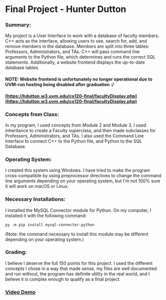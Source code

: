 # Final Project - Hunter Dutton
### Summary:
My project is a User Interface to work with a database
of faculty members. C++ acts as the interface, allowing users
to see, search for, add, and remove members in the database.
Members are split into three tables: Professors, Administrators,
and TAs. C++ will pass command line arguments to the Python file,
which determines and runs the correct SQL statements. Additionally, 
a website frontend displays the up-to-date database tables.

#### NOTE: Website frontend is unfortunately no longer operational due to UVM-run hosting being disabled after graduation :/
#### [https://hdutton.w3.uvm.edu/cs120-final/facultyDisplay.php](https://hdutton.w3.uvm.edu/cs120-final/facultyDisplay.php)

### Concepts from Class:
In my program, I used concepts from Module 2 and Module 3.
I used inheritance to create a Faculty superclass, and then
made subclasses for Professors, Administrators, and TAs. 
I also used the Command Line Interface to connect C++ to the 
Python file, and Python to the SQL Database.

### Operating System:
I created this system using Windows. I have tried to make the program
cross-compatible by using preprocessor directives to change the command line
arguments depending on your operating system, but I'm not 100% sure
it will work on macOS or Linux.

### Necessary Installations:
I installed the MySQL Connector module for Python.
On my computer, I installed it with the following command:
```
py -m pip install mysql-connector-python
```
(Note: the command necessary to install this module
may be different depending on your operating system.)

### Grading:
I believe I deserve the full 150 points for this
project. I used the different concepts I chose
in a way that made sense, my files are well documented
and run without, the program has definite utility
in the real world, and I believe it is complex
enough to qualify as a final project.

### [Video Demo](https://uvmoffice-my.sharepoint.com/:v:/g/personal/hdutton_uvm_edu/EaY9a2e8Z_9Pq6QLYwoS9aUBr68ZdUa047cDgGlrs1Kbag?e=huk5uE)
